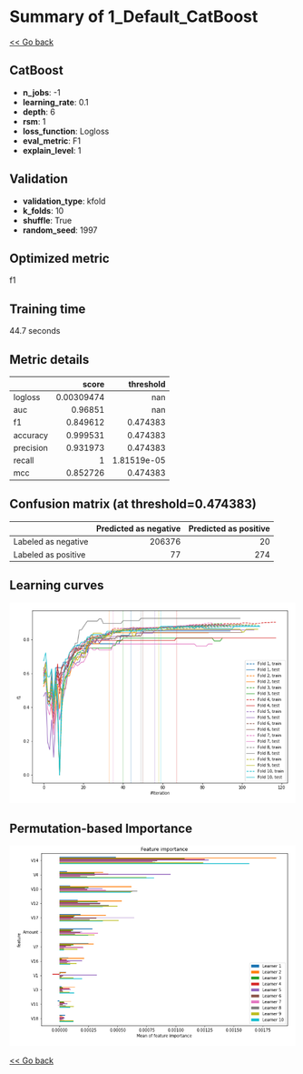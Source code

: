 # Summary of 1_Default_CatBoost

[<< Go back](../README.md)


## CatBoost
- **n_jobs**: -1
- **learning_rate**: 0.1
- **depth**: 6
- **rsm**: 1
- **loss_function**: Logloss
- **eval_metric**: F1
- **explain_level**: 1

## Validation
 - **validation_type**: kfold
 - **k_folds**: 10
 - **shuffle**: True
 - **random_seed**: 1997

## Optimized metric
f1

## Training time

44.7 seconds

## Metric details
|           |      score |     threshold |
|:----------|-----------:|--------------:|
| logloss   | 0.00309474 | nan           |
| auc       | 0.96851    | nan           |
| f1        | 0.849612   |   0.474383    |
| accuracy  | 0.999531   |   0.474383    |
| precision | 0.931973   |   0.474383    |
| recall    | 1          |   1.81519e-05 |
| mcc       | 0.852726   |   0.474383    |


## Confusion matrix (at threshold=0.474383)
|                     |   Predicted as negative |   Predicted as positive |
|:--------------------|------------------------:|------------------------:|
| Labeled as negative |                  206376 |                      20 |
| Labeled as positive |                      77 |                     274 |

## Learning curves
![Learning curves](learning_curves.png)

## Permutation-based Importance
![Permutation-based Importance](permutation_importance.png)

[<< Go back](../README.md)
